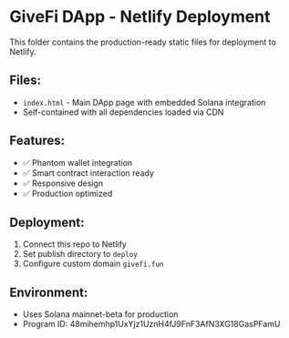 # GiveFi DApp - Netlify Deployment

This folder contains the production-ready static files for deployment to Netlify.

## Files:
- `index.html` - Main DApp page with embedded Solana integration
- Self-contained with all dependencies loaded via CDN

## Features:
- ✅ Phantom wallet integration
- ✅ Smart contract interaction ready
- ✅ Responsive design
- ✅ Production optimized

## Deployment:
1. Connect this repo to Netlify
2. Set publish directory to `deploy`
3. Configure custom domain `givefi.fun`

## Environment:
- Uses Solana mainnet-beta for production
- Program ID: 48mihemhp1UxYjz1UznH4fJ9FnF3AfN3XG18GasPFamU
